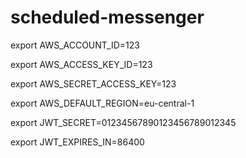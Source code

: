 # scheduled-messenger

export AWS_ACCOUNT_ID=123

export AWS_ACCESS_KEY_ID=123

export AWS_SECRET_ACCESS_KEY=123

export AWS_DEFAULT_REGION=eu-central-1

export JWT_SECRET=01234567890123456789012345

export JWT_EXPIRES_IN=86400
